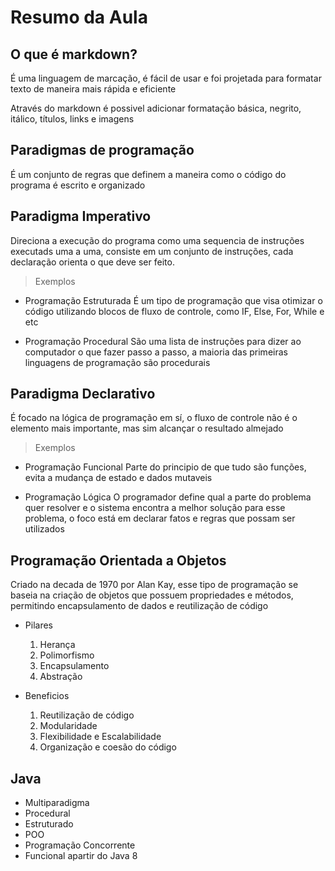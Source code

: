 # Resumo da Aula

## O que é markdown?

É uma linguagem de marcação, é fácil de usar e foi projetada para formatar texto de maneira mais rápida e eficiente

Através do markdown é possivel adicionar formatação básica, negrito, itálico, títulos, links e imagens

## Paradigmas de programação

É um conjunto de regras que definem a maneira como o código do programa é escrito e organizado

## Paradigma Imperativo

Direciona a execução do programa como uma sequencia de instruções executads uma a uma, consiste em um conjunto de instruções, cada declaração orienta o que deve ser feito.

> Exemplos

- Programação Estruturada
    É um tipo de programação que visa otimizar o código utilizando blocos de fluxo de controle, como IF, Else, For, While e etc

- Programação Procedural
    São uma lista de instruções para dizer ao computador o que fazer passo a passo, a maioria das primeiras linguagens de programação são procedurais

## Paradigma Declarativo

É focado na lógica de programação em sí, o fluxo de controle não é o elemento mais importante, mas sim alcançar o resultado almejado

> Exemplos

- Programação Funcional
    Parte do principio de que tudo são funções, evita a mudança de estado e dados mutaveis

- Programação Lógica
    O programador define qual a parte do problema quer resolver e o sistema encontra a melhor solução para esse problema, o foco está em declarar fatos e regras que possam ser utilizados

## Programação Orientada a Objetos

Criado na decada de 1970 por Alan Kay, esse tipo de programação se baseia na criação de objetos que possuem propriedades e métodos, permitindo encapsulamento de dados e reutilização de código

- Pilares
    1. Herança
    2. Polimorfismo
    3. Encapsulamento
    4. Abstração

- Beneficios
    1. Reutilização de código
    2. Modularidade
    3. Flexibilidade e Escalabilidade
    4. Organização e coesão do código

## Java

- Multiparadigma
- Procedural
- Estruturado
- POO
- Programação Concorrente
- Funcional apartir do Java 8